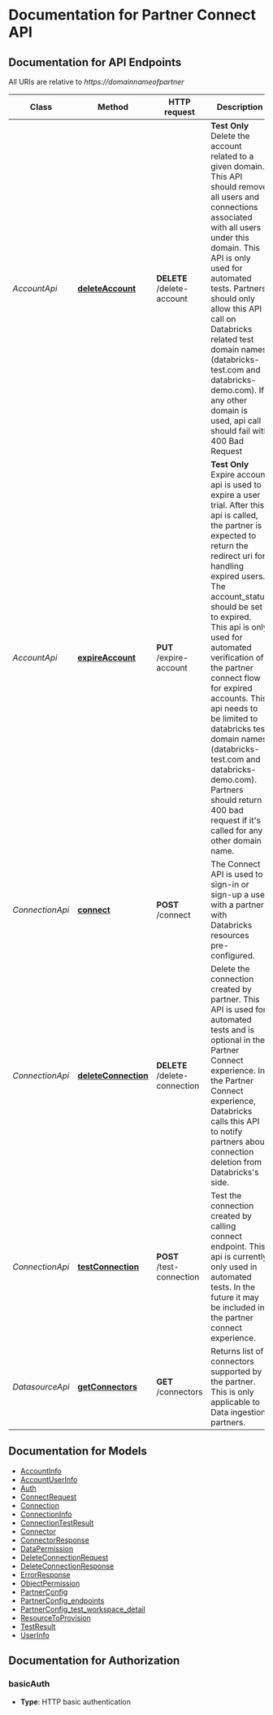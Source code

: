 # Documentation for Partner Connect API

<a name="documentation-for-api-endpoints"></a>
## Documentation for API Endpoints

All URIs are relative to *https://domainnameofpartner*

| Class | Method | HTTP request | Description |
|------------ | ------------- | ------------- | -------------|
| *AccountApi* | [**deleteAccount**](Apis/AccountApi.md#deleteaccount) | **DELETE** /delete-account | **Test Only** Delete the account related to a given domain. This API should remove all users and connections associated with all users under this domain. This API is only used for automated tests. Partners should only allow this API call on Databricks related test domain names (databricks-test.com and databricks-demo.com). If any other domain is used, api call should fail with 400 Bad Request |
*AccountApi* | [**expireAccount**](Apis/AccountApi.md#expireaccount) | **PUT** /expire-account | **Test Only** Expire account api is used to expire a user trial. After this api is called, the partner is expected to return the redirect uri for handling expired users. The account_status should be set to expired. This api is only used for automated verification of the partner connect flow for expired accounts. This api needs to be limited to databricks test domain names (databricks-test.com and databricks-demo.com). Partners should return 400 bad request if it's called for any other domain name. |
| *ConnectionApi* | [**connect**](Apis/ConnectionApi.md#connect) | **POST** /connect | The Connect API is used to sign-in or sign-up a user with a partner with Databricks resources pre-configured. |
*ConnectionApi* | [**deleteConnection**](Apis/ConnectionApi.md#deleteconnection) | **DELETE** /delete-connection | Delete the connection created by partner. This API is used for automated tests and is optional in the Partner Connect experience. In the Partner Connect experience, Databricks calls this API to notify partners about connection deletion from Databricks's side. |
*ConnectionApi* | [**testConnection**](Apis/ConnectionApi.md#testconnection) | **POST** /test-connection | Test the connection created by calling connect endpoint. This api is currently only used in automated tests. In the future it may be included in the partner connect experience. |
| *DatasourceApi* | [**getConnectors**](Apis/DatasourceApi.md#getconnectors) | **GET** /connectors | Returns list of connectors supported by the partner. This is only applicable to Data ingestion partners. |


<a name="documentation-for-models"></a>
## Documentation for Models

 - [AccountInfo](./Models/AccountInfo.md)
 - [AccountUserInfo](./Models/AccountUserInfo.md)
 - [Auth](./Models/Auth.md)
 - [ConnectRequest](./Models/ConnectRequest.md)
 - [Connection](./Models/Connection.md)
 - [ConnectionInfo](./Models/ConnectionInfo.md)
 - [ConnectionTestResult](./Models/ConnectionTestResult.md)
 - [Connector](./Models/Connector.md)
 - [ConnectorResponse](./Models/ConnectorResponse.md)
 - [DataPermission](./Models/DataPermission.md)
 - [DeleteConnectionRequest](./Models/DeleteConnectionRequest.md)
 - [DeleteConnectionResponse](./Models/DeleteConnectionResponse.md)
 - [ErrorResponse](./Models/ErrorResponse.md)
 - [ObjectPermission](./Models/ObjectPermission.md)
 - [PartnerConfig](./Models/PartnerConfig.md)
 - [PartnerConfig_endpoints](./Models/PartnerConfig_endpoints.md)
 - [PartnerConfig_test_workspace_detail](./Models/PartnerConfig_test_workspace_detail.md)
 - [ResourceToProvision](./Models/ResourceToProvision.md)
 - [TestResult](./Models/TestResult.md)
 - [UserInfo](./Models/UserInfo.md)


<a name="documentation-for-authorization"></a>
## Documentation for Authorization

<a name="basicAuth"></a>
### basicAuth

- **Type**: HTTP basic authentication

